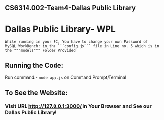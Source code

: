 ## CS6314.002-Team4-Dallas Public Library
# Dallas Public Library- WPL

    While running in your PC, You have to change your own Password of MySQL WorkBench: in the ```config.js``` file in Line no. 5 which is in the """models""" Folder Provided

##  Running the Code:
 Run command:- ```node app.js``` on Command Prompt/Terminal
  


## To See the Website:
### Visit URL http://127.0.0.1:3000/ in Your Browser and See our Dallas Public Library!